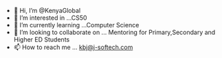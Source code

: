 - 👋 Hi, I’m @KenyaGlobal
- 👀 I’m interested in ...CS50
- 🌱 I’m currently learning ...Computer Science 
- 💞️ I’m looking to collaborate on ... Mentoring for Primary,Secondary and Higher ED Students
- 📫 How to reach me ... kbj@j-softech.com

<!---
KenyaGlobal/KenyaGlobal is a ✨ special ✨ repository because its `README.md` (this file) appears on your GitHub profile.
You can click the Preview link to take a look at your changes.
--->
